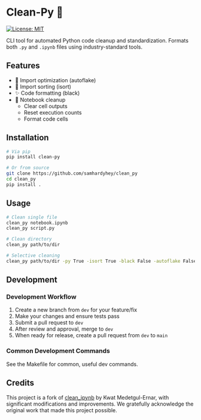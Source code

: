 # Clean-Py 🧹

[![License: MIT](https://img.shields.io/badge/License-MIT-yellow.svg)](https://opensource.org/licenses/MIT)

CLI tool for automated Python code cleanup and standardization. Formats both `.py` and `.ipynb` files using industry-standard tools.

## Features
- 🔄 Import optimization (autoflake)
- 📝 Import sorting (isort)
- ✨ Code formatting (black)
- 📓 Notebook cleanup
  - Clear cell outputs
  - Reset execution counts
  - Format code cells

## Installation
```bash
# Via pip
pip install clean-py

# Or from source
git clone https://github.com/samhardyhey/clean_py
cd clean_py
pip install .
```


## Usage
```bash
# Clean single file
clean_py notebook.ipynb
clean_py script.py

# Clean directory
clean_py path/to/dir

# Selective cleaning
clean_py path/to/dir -py True -isort True -black False -autoflake False
```

## Development
### Development Workflow
1. Create a new branch from `dev` for your feature/fix
2. Make your changes and ensure tests pass
3. Submit a pull request to `dev`
4. After review and approval, merge to `dev`
5. When ready for release, create a pull request from `dev` to `main`

### Common Development Commands
See the Makefile for common, useful dev commands.

## Credits
This project is a fork of [clean_ipynb](https://github.com/KwatME/clean_ipynb) by Kwat Medetgul-Ernar, with significant modifications and improvements. We gratefully acknowledge the original work that made this project possible.